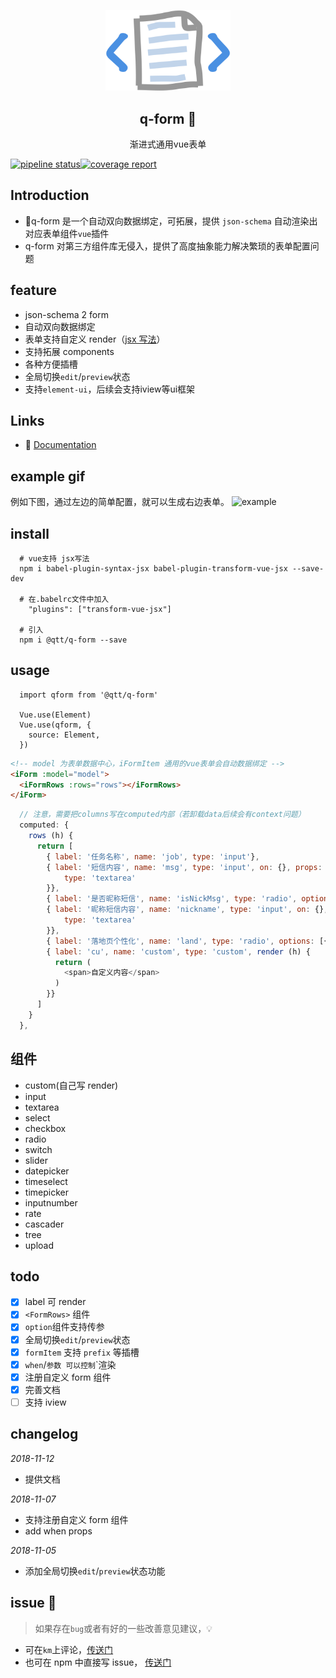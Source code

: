 <p align="center" style="text-align: center;"><img width="200" src="./docs/.vuepress/public/logo.png"></p>
<h2 style="text-align: center;" align="center">q-form 📰</h2>
<p align="center" style="text-align: center;">渐进式通用vue表单</p>

[![pipeline status](https://git.qutoutiao.net/npm/q-form/badges/master/pipeline.svg)](https://git.qutoutiao.net/npm/q-form/commits/master)[![coverage report](https://git.qutoutiao.net/npm/q-form/badges/master/coverage.svg)](https://git.qutoutiao.net/npm/q-form/commits/master)

## Introduction

- q-form 是一个自动双向数据绑定，可拓展，提供 `json-schema` 自动渲染出对应表单组件`vue`插件
- q-form 对第三方组件库无侵入，提供了高度抽象能力解决繁琐的表单配置问题

## feature

- json-schema 2 form
- 自动双向数据绑定
- 表单支持自定义 render（[jsx 写法](https://cn.vuejs.org/v2/guide/render-function.html#JSX)）
- 支持拓展 components
- 各种方便插槽
- 全局切换`edit`/`preview`状态
- 支持`element-ui`，后续会支持iview等ui框架

## Links

- 📘 [Documentation](http://qtt-frontend-gerrit.qutoutiao.net/ci/npm/q-form/docs/index.html)

## example gif

例如下图，通过左边的简单配置，就可以生成右边表单。
![example](https://git.qutoutiao.net/npm/q-form/raw/master/static/basic.gif)

## install

```shell
  # vue支持 jsx写法
  npm i babel-plugin-syntax-jsx babel-plugin-transform-vue-jsx --save-dev

  # 在.babelrc文件中加入
    "plugins": ["transform-vue-jsx"]

  # 引入
  npm i @qtt/q-form --save

```

## usage

```
  import qform from '@qtt/q-form'

  Vue.use(Element)
  Vue.use(qform, {
    source: Element,
  })

```

```html
<!-- model 为表单数据中心，iFormItem 通用的vue表单会自动数据绑定 -->
<iForm :model="model">
  <iFormRows :rows="rows"></iFormRows>
</iForm>
```

```js
  // 注意，需要把columns写在computed内部（若卸载data后续会有context问题）
  computed: {
    rows (h) {
      return [
        { label: '任务名称', name: 'job', type: 'input'},
        { label: '短信内容', name: 'msg', type: 'input', on: {}, props: {
            type: 'textarea'
        }},
        { label: '是否昵称短信', name: 'isNickMsg', type: 'radio', options: [{value: 1, name: '否'}, {value: 2, name:'是'}] , on: {}},
        { label: '昵称短信内容', name: 'nickname', type: 'input', on: {}, props: {
            type: 'textarea'
        }},
        { label: '落地页个性化', name: 'land', type: 'radio', options: [{value: 1, name: '否'}, {value: 2, name:'是'}] , on: {}},
        { label: 'cu', name: 'custom', type: 'custom', render (h) {
          return (
            <span>自定义内容</span>
          )
        }}
      ]
    }
  },
```

## 组件

- custom(自己写 render)
- input
- textarea
- select
- checkbox
- radio
- switch
- slider
- datepicker
- timeselect
- timepicker
- inputnumber
- rate
- cascader
- tree
- upload

## todo

- [x] label 可 render
- [x] `<FormRows>` 组件
- [x] `option`组件支持传参
- [x] 全局切换`edit`/`preview`状态
- [x] `formItem` 支持 `prefix` 等插槽
- [x] `when`/`参数 可以控制`<formitem>`渲染
- [x] 注册自定义 form 组件
- [x] 完善文档
- [ ] 支持 iview

## changelog

_2018-11-12_

- 提供文档

_2018-11-07_

- 支持注册自定义 form 组件
- add when props

_2018-11-05_

- 添加全局切换`edit`/`preview`状态功能

## issue 🤔

> 如果存在`bug`或者有好的一些改善意见建议，💡

- 可在`km`上评论，[传送门](http://km.qutoutiao.net/display/MD/q-form)
- 也可在 npm 中直接写 issue， [传送门](https://git.qutoutiao.net/npm/q-form/issues)
